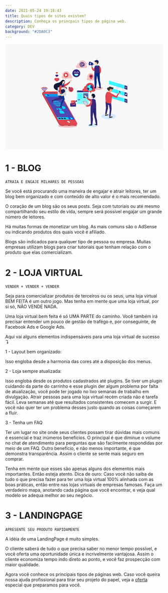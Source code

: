 ```yaml
---
date: 2021-05-24 19:18:43
title: Quais tipos de sites existem?
description: Conheça os princpais tipos de página web.
category: DEV
background: "#2DA0C3"
---
```


![Imagem SVG](static/assets/img/social-media.png)

# 1 - BLOG<br>
    ATRAIA E ENGAJE MILHARES DE PESSOAS

Se você está procurando uma maneira de engajar e atrair leitores, ter um blog bem organizado e com conteúdo de alto valor é o mais recomendado.

O coração de um blog são os seus posts. Seja com tutoriais ou até mesmo compartilhando seu estilo de vida, sempre será possível engajar um grande número de leitores.

Há muitas formas de monetizar um blog. As mais comuns são o AdSense ou indicando produtos dos quais você é afiliado.

Blogs são indicados para qualquer tipo de pessoa ou empresa. Muitas empresas utilizam blogs para criar tutoriais que tenham relação com o produto que elas comercializam.

# 2 - LOJA VIRTUAL<br>
    VENDER + VENDER + VENDER

Seja para comercializar produtos de terceiros ou os seus, uma loja virtual BEM FEITA é um outro jogo.
Mas tenha em mente que uma loja virtual, por si só, NÃO VENDE NADA.

Uma loja virtual bem feita é só UMA PARTE do caminho.
Você também irá precisar entender um pouco de gestão de trafégo e, por conseguinte, de Facebook Ads e Google Ads.

Aqui vai alguns elementos indispensáveis para uma loja virtual de sucesso ↴


1 - Layout bem organizado:

Isso engloba desde a harmonia das cores até a disposição dos menus.

2 - Loja sempre atualizada:

Isso engloba desde os produtos cadastrados até plugins. Se tiver um plugin cuidando da parte do carrinho e esse plugin der algum problema por falta de atualização, você pode ter jogado no lixo semanas de trabalho em divulgação.
Atrair pessoas para uma loja virtual recém criada não é tarefa fácil. Leva semanas até que resultados consistentes comecem a surgir. E você não quer ter um problema desses justo quando as coisas começarem a fluir.


3 - Tenha um FAQ

Ter um lugar no site onde seus clientes possam tirar dúvidas mais comuns é essencial e traz inúmeros benefícios.
O principal é que diminue o volume no chat de atendimento para perguntas que são facilmente respondidas por meio de um FAQ. Outro benefício, e não menos importante, é que demonstra transparência. Assim o cliente se sente mais seguro em comprar.

Tenha em mente que esses são apenas alguns dos elementos mais importantes. Então esteja atento.
Dica de ouro:
Caso você não saiba de tudo o que precisa fazer para ter uma loja virtual 100% alinhada com as boas práticas, então entre nas lojas virtuais de empresas famosas.
Faça um verdadeiro mapa, anotando cada página que você encontrar, e veja qual modelo se adequa melhor ao seu negócio.

# 3 - LANDINGPAGE<br>
    APRESENTE SEU PRODUTO RAPIDAMENTE

A idéia de uma LandingPage é muito simples.

O cliente saberá de tudo o que precisa saber no menor tempo possível, e você oferta uma oportunidade única e incrivelmente vantajosa.
Assim o cliente economiza tempo indo direto ao ponto, e você faz prospecção com maior qualidade.

Agora você conhece os principais tipos de páginas web.
Caso você queira nossa ajuda profissional para tirar seu projeto do papel, veja a [oferta](https://staurosdevelopment.tk) especial que preparamos para você.